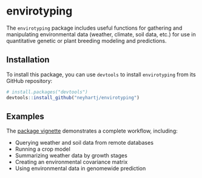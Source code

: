 
<!-- README.md is generated from README.Rmd. Please edit that file -->

# envirotyping

<!-- badges: start -->
<!-- badges: end -->

The `envirotyping` package includes useful functions for gathering and
manipulating environmental data (weather, climate, soil data, etc.) for
use in quantitative genetic or plant breeding modeling and predictions.

## Installation

To install this package, you can use `devtools` to install
`envirotyping` from its GitHub repository:

``` r
# install.packages("devtools")
devtools::install_github("neyhartj/envirotyping")
```

## Examples

The [package
vignette](https://neyhartj.github.io/envirotyping/articles/using_envirotyping.html)
demonstrates a complete workflow, including:

- Querying weather and soil data from remote databases
- Running a crop model
- Summarizing weather data by growth stages
- Creating an environmental covariance matrix
- Using environmental data in genomewide prediction
